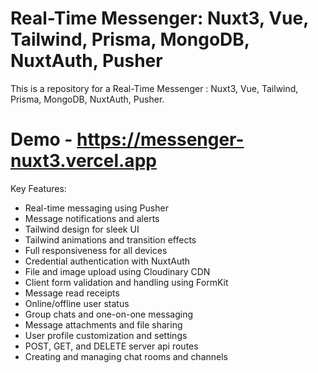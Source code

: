 # Real-Time Messenger: Nuxt3, Vue, Tailwind, Prisma, MongoDB, NuxtAuth, Pusher

This is a repository for a Real-Time Messenger : Nuxt3, Vue, Tailwind, Prisma, MongoDB, NuxtAuth, Pusher.

# Demo - https://messenger-nuxt3.vercel.app

Key Features:

- Real-time messaging using Pusher
- Message notifications and alerts
- Tailwind design for sleek UI
- Tailwind animations and transition effects
- Full responsiveness for all devices
- Credential authentication with NuxtAuth
- File and image upload using Cloudinary CDN
- Client form validation and handling using FormKit
- Message read receipts
- Online/offline user status
- Group chats and one-on-one messaging
- Message attachments and file sharing
- User profile customization and settings
- POST, GET, and DELETE server api routes
- Creating and managing chat rooms and channels
